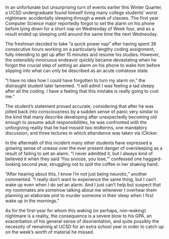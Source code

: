 In an unfortunate but unsurprising turn of events earlier this Winter Quarter, a UCSD undergraduate found himself living many college students’ worst nightmare: accidentally sleeping through a week of classes. The first year Computer Science major reportedly forgot to set the alarm on his phone before lying down for a short nap on Wednesday of Week four, and as a result ended up sleeping until around the same time the next Wednesday.

The freshman decided to take “a quick power nap” after having spent 36 consecutive hours working on a particularly lengthy coding assignment, fully intending to get up after 15 minutes and resume his studies. However, the ostensibly innocuous endeavor quickly became devastating when he forgot the crucial step of setting an alarm on his phone to wake him before slipping into what can only be described as an acute comatose state.

“I have no idea how I could have forgotten to turn my alarm on,” the distraught student later lamented. “I will admit I was feeling a tad sleepy after all the coding. I have a feeling that this mistake is really going to cost me.”

The student’s statement proved accurate, considering that after he was jolted back into consciousness by a sudden sense of panic very similar to the kind that many describe developing after unexpectedly becoming old enough to assume adult responsibilities, he was confronted with the unforgiving reality that he had missed two midterms, one mandatory discussion, and three lectures in which attendance was taken via iClicker.

In the aftermath of this incident many other students have expressed a growing sense of unease over the ever present danger of oversleeping as a result of failing to set an alarm. “I never admitted it, but I always kind of believed it when they said ‘You snooze, you lose,’” confessed one haggard-looking second year, struggling not to spill the coffee in her shaking hand.

“After hearing about this, I know I’m not just being neurotic,” another commented. “I really don’t want to experience the same thing, but I can’t wake up even when I do set an alarm. And I just can’t help but suspect that my roommates are somehow talking about me whenever I overhear them planning an elaborate plot to murder someone in their sleep when I first wake up in the mornings.”

As for the first-year for whom this waking (or perhaps, non-waking) nightmare is a reality, the consequence is a severe blow to his GPA, an exacerbation of his general sense of disorientation, and quite possibly the necessity of remaining at UCSD for an extra school year in order to catch up on the week’s worth of material he missed.
